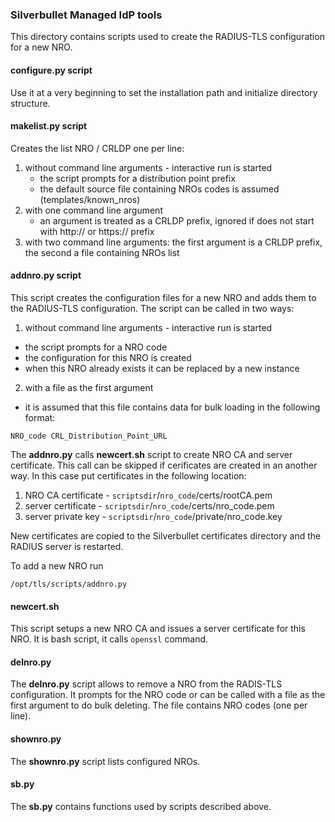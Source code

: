 ### Silverbullet Managed IdP tools

This directory contains scripts used to create the RADIUS-TLS configuration
for a new NRO.

#### configure.py script
Use it at a very beginning to set the installation path and initialize directory structure.

#### makelist.py script
Creates the list NRO / CRLDP one per line:
1. without command line arguments - interactive run is started
   - the script prompts for a distribution point prefix
   - the default source file containing NROs codes is assumed (templates/known_nros)
2. with one command line argument
   - an argument is treated as a CRLDP prefix, ignored if does not start with http:// or https:// prefix 
3. with two command line arguments: the first argument is a CRLDP prefix, the second a file containing NROs list

#### addnro.py script
This script creates the configuration files 
for a new NRO and adds them to the RADIUS-TLS configuration.
The script can be called in two ways:
1. without command line arguments - interactive run is started
  - the script prompts for a NRO code
  - the configuration for this NRO is created
  - when this NRO already exists it can be replaced by a new instance
2. with a file as the first argument 
  - it is assumed that this file contains data for bulk loading in the following format:
```
NRO_code CRL_Distribution_Point_URL 
```

The **addnro.py** calls **newcert.sh** script to create NRO CA and server certificate.
This call can be skipped if cerificates are created in an another
way. In this case put certificates in the following location:
1. NRO CA certificate - `scriptsdir`/`nro_code`/certs/rootCA.pem
2. server certificate - `scriptsdir`/`nro_code`/certs/nro_code.pem
3. server private key - `scriptsdir`/`nro_code`/private/nro_code.key

New certificates are copied to the Silverbullet certificates directory and the RADIUS server is restarted.

To add a new NRO run 

```
/opt/tls/scripts/addnro.py 
```

#### newcert.sh 

This script setups a new NRO CA and issues a server certificate for this NRO.
It is bash script, it calls ``openssl`` command.

#### delnro.py

The **delnro.py** script allows to remove a NRO from the RADIS-TLS configuration.
It prompts for the NRO code or can be called with a file as the first argument to
do bulk deleting. The file contains NRO codes (one per line).

#### shownro.py

The **shownro.py** script lists configured NROs.

#### sb.py

The **sb.py** contains functions used by scripts described above.

